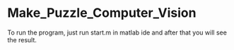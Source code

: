 # Make_Puzzle_Computer_Vision

To run the program, just run start.m in matlab ide and after that you will see the result.
